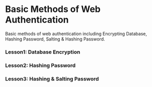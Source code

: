 # Basic Methods of Web Authentication

Basic methods of web authentication including Encrypting Database, Hashing Password, Salting & Hashing Password.

### Lesson1: Database Encryption

### Lesson2: Hashing Password

### Lesson3: Hashing & Salting Password
